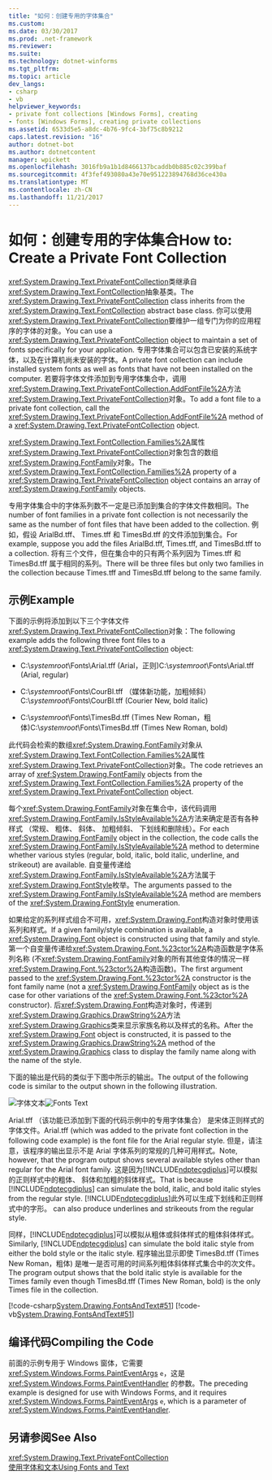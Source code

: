 ```yaml
---
title: "如何：创建专用的字体集合"
ms.custom: 
ms.date: 03/30/2017
ms.prod: .net-framework
ms.reviewer: 
ms.suite: 
ms.technology: dotnet-winforms
ms.tgt_pltfrm: 
ms.topic: article
dev_langs:
- csharp
- vb
helpviewer_keywords:
- private font collections [Windows Forms], creating
- fonts [Windows Forms], creating private collections
ms.assetid: 6533d5e5-a8dc-4b76-9fc4-3bf75c8b9212
caps.latest.revision: "16"
author: dotnet-bot
ms.author: dotnetcontent
manager: wpickett
ms.openlocfilehash: 3016fb9a1b1d8466137bcaddb0b885c02c399baf
ms.sourcegitcommit: 4f3fef493080a43e70e951223894768d36ce430a
ms.translationtype: MT
ms.contentlocale: zh-CN
ms.lasthandoff: 11/21/2017
---
```

# <a name="how-to-create-a-private-font-collection"></a><span data-ttu-id="632cd-102">如何：创建专用的字体集合</span><span class="sxs-lookup"><span data-stu-id="632cd-102">How to: Create a Private Font Collection</span></span>
<span data-ttu-id="632cd-103"><xref:System.Drawing.Text.PrivateFontCollection>类继承自<xref:System.Drawing.Text.FontCollection>抽象基类。</span><span class="sxs-lookup"><span data-stu-id="632cd-103">The <xref:System.Drawing.Text.PrivateFontCollection> class inherits from the <xref:System.Drawing.Text.FontCollection> abstract base class.</span></span> <span data-ttu-id="632cd-104">你可以使用<xref:System.Drawing.Text.PrivateFontCollection>要维护一组专门为你的应用程序的字体的对象。</span><span class="sxs-lookup"><span data-stu-id="632cd-104">You can use a <xref:System.Drawing.Text.PrivateFontCollection> object to maintain a set of fonts specifically for your application.</span></span> <span data-ttu-id="632cd-105">专用字体集合可以包含已安装的系统字体，以及在计算机尚未安装的字体。</span><span class="sxs-lookup"><span data-stu-id="632cd-105">A private font collection can include installed system fonts as well as fonts that have not been installed on the computer.</span></span> <span data-ttu-id="632cd-106">若要将字体文件添加到专用字体集合中，调用<xref:System.Drawing.Text.PrivateFontCollection.AddFontFile%2A>方法<xref:System.Drawing.Text.PrivateFontCollection>对象。</span><span class="sxs-lookup"><span data-stu-id="632cd-106">To add a font file to a private font collection, call the <xref:System.Drawing.Text.PrivateFontCollection.AddFontFile%2A> method of a <xref:System.Drawing.Text.PrivateFontCollection> object.</span></span>  
  
 <span data-ttu-id="632cd-107"><xref:System.Drawing.Text.FontCollection.Families%2A>属性<xref:System.Drawing.Text.PrivateFontCollection>对象包含的数组<xref:System.Drawing.FontFamily>对象。</span><span class="sxs-lookup"><span data-stu-id="632cd-107">The <xref:System.Drawing.Text.FontCollection.Families%2A> property of a <xref:System.Drawing.Text.PrivateFontCollection> object contains an array of <xref:System.Drawing.FontFamily> objects.</span></span>  
  
 <span data-ttu-id="632cd-108">专用字体集合中的字体系列数不一定是已添加到集合的字体文件数相同。</span><span class="sxs-lookup"><span data-stu-id="632cd-108">The number of font families in a private font collection is not necessarily the same as the number of font files that have been added to the collection.</span></span> <span data-ttu-id="632cd-109">例如，假设 ArialBd.tff、 Times.tff 和 TimesBd.tff 的文件添加到集合。</span><span class="sxs-lookup"><span data-stu-id="632cd-109">For example, suppose you add the files ArialBd.tff, Times.tff, and TimesBd.tff to a collection.</span></span> <span data-ttu-id="632cd-110">将有三个文件，但在集合中的只有两个系列因为 Times.tff 和 TimesBd.tff 属于相同的系列。</span><span class="sxs-lookup"><span data-stu-id="632cd-110">There will be three files but only two families in the collection because Times.tff and TimesBd.tff belong to the same family.</span></span>  
  
## <a name="example"></a><span data-ttu-id="632cd-111">示例</span><span class="sxs-lookup"><span data-stu-id="632cd-111">Example</span></span>  
 <span data-ttu-id="632cd-112">下面的示例将添加到以下三个字体文件<xref:System.Drawing.Text.PrivateFontCollection>对象：</span><span class="sxs-lookup"><span data-stu-id="632cd-112">The following example adds the following three font files to a <xref:System.Drawing.Text.PrivateFontCollection> object:</span></span>  
  
-   <span data-ttu-id="632cd-113">C:\\*systemroot*\Fonts\Arial.tff (Arial，正则)</span><span class="sxs-lookup"><span data-stu-id="632cd-113">C:\\*systemroot*\Fonts\Arial.tff (Arial, regular)</span></span>  
  
-   <span data-ttu-id="632cd-114">C:\\*systemroot*\Fonts\CourBI.tff （媒体新功能，加粗倾斜）</span><span class="sxs-lookup"><span data-stu-id="632cd-114">C:\\*systemroot*\Fonts\CourBI.tff (Courier New, bold italic)</span></span>  
  
-   <span data-ttu-id="632cd-115">C:\\*systemroot*\Fonts\TimesBd.tff (Times New Roman，粗体)</span><span class="sxs-lookup"><span data-stu-id="632cd-115">C:\\*systemroot*\Fonts\TimesBd.tff (Times New Roman, bold)</span></span>  
  
 <span data-ttu-id="632cd-116">此代码会检索的数组<xref:System.Drawing.FontFamily>对象从<xref:System.Drawing.Text.FontCollection.Families%2A>属性<xref:System.Drawing.Text.PrivateFontCollection>对象。</span><span class="sxs-lookup"><span data-stu-id="632cd-116">The code retrieves an array of <xref:System.Drawing.FontFamily> objects from the <xref:System.Drawing.Text.FontCollection.Families%2A> property of the <xref:System.Drawing.Text.PrivateFontCollection> object.</span></span>  
  
 <span data-ttu-id="632cd-117">每个<xref:System.Drawing.FontFamily>对象在集合中，该代码调用<xref:System.Drawing.FontFamily.IsStyleAvailable%2A>方法来确定是否有各种样式 （常规、 粗体、 斜体、 加粗倾斜、 下划线和删除线）。</span><span class="sxs-lookup"><span data-stu-id="632cd-117">For each <xref:System.Drawing.FontFamily> object in the collection, the code calls the <xref:System.Drawing.FontFamily.IsStyleAvailable%2A> method to determine whether various styles (regular, bold, italic, bold italic, underline, and strikeout) are available.</span></span> <span data-ttu-id="632cd-118">自变量传递给<xref:System.Drawing.FontFamily.IsStyleAvailable%2A>方法属于<xref:System.Drawing.FontStyle>枚举。</span><span class="sxs-lookup"><span data-stu-id="632cd-118">The arguments passed to the <xref:System.Drawing.FontFamily.IsStyleAvailable%2A> method are members of the <xref:System.Drawing.FontStyle> enumeration.</span></span>  
  
 <span data-ttu-id="632cd-119">如果给定的系列样式组合不可用，<xref:System.Drawing.Font>构造对象时使用该系列和样式。</span><span class="sxs-lookup"><span data-stu-id="632cd-119">If a given family/style combination is available, a <xref:System.Drawing.Font> object is constructed using that family and style.</span></span> <span data-ttu-id="632cd-120">第一个自变量传递给<xref:System.Drawing.Font.%23ctor%2A>构造函数是字体系列名称 (不<xref:System.Drawing.FontFamily>对象的所有其他变体的情况一样<xref:System.Drawing.Font.%23ctor%2A>构造函数)。</span><span class="sxs-lookup"><span data-stu-id="632cd-120">The first argument passed to the <xref:System.Drawing.Font.%23ctor%2A> constructor is the font family name (not a <xref:System.Drawing.FontFamily> object as is the case for other variations of the <xref:System.Drawing.Font.%23ctor%2A> constructor).</span></span> <span data-ttu-id="632cd-121">后<xref:System.Drawing.Font>构造对象时，传递到<xref:System.Drawing.Graphics.DrawString%2A>方法<xref:System.Drawing.Graphics>类来显示家族名称以及样式的名称。</span><span class="sxs-lookup"><span data-stu-id="632cd-121">After the <xref:System.Drawing.Font> object is constructed, it is passed to the <xref:System.Drawing.Graphics.DrawString%2A> method of the <xref:System.Drawing.Graphics> class to display the family name along with the name of the style.</span></span>  
  
 <span data-ttu-id="632cd-122">下面的输出是代码的类似于下图中所示的输出。</span><span class="sxs-lookup"><span data-stu-id="632cd-122">The output of the following code is similar to the output shown in the following illustration.</span></span>  
  
 <span data-ttu-id="632cd-123">![字体文本](../../../../docs/framework/winforms/advanced/media/csfontstext7.png "csfontstext7")</span><span class="sxs-lookup"><span data-stu-id="632cd-123">![Fonts Text](../../../../docs/framework/winforms/advanced/media/csfontstext7.png "csfontstext7")</span></span>  
  
 <span data-ttu-id="632cd-124">Arial.tff （该功能已添加到下面的代码示例中的专用字体集合） 是宋体正则样式的字体文件。</span><span class="sxs-lookup"><span data-stu-id="632cd-124">Arial.tff (which was added to the private font collection in the following code example) is the font file for the Arial regular style.</span></span> <span data-ttu-id="632cd-125">但是，请注意，该程序的输出显示不是 Arial 字体系列的常规的几种可用样式。</span><span class="sxs-lookup"><span data-stu-id="632cd-125">Note, however, that the program output shows several available styles other than regular for the Arial font family.</span></span> <span data-ttu-id="632cd-126">这是因为[!INCLUDE[ndptecgdiplus](../../../../includes/ndptecgdiplus-md.md)]可以模拟的正则样式中的粗体、 斜体和加粗的斜体样式。</span><span class="sxs-lookup"><span data-stu-id="632cd-126">That is because [!INCLUDE[ndptecgdiplus](../../../../includes/ndptecgdiplus-md.md)] can simulate the bold, italic, and bold italic styles from the regular style.</span></span> [!INCLUDE[ndptecgdiplus](../../../../includes/ndptecgdiplus-md.md)]<span data-ttu-id="632cd-127">此外可以生成下划线和正则样式中的字形。</span><span class="sxs-lookup"><span data-stu-id="632cd-127"> can also produce underlines and strikeouts from the regular style.</span></span>  
  
 <span data-ttu-id="632cd-128">同样，[!INCLUDE[ndptecgdiplus](../../../../includes/ndptecgdiplus-md.md)]可以模拟从粗体或斜体样式的粗体斜体样式。</span><span class="sxs-lookup"><span data-stu-id="632cd-128">Similarly, [!INCLUDE[ndptecgdiplus](../../../../includes/ndptecgdiplus-md.md)] can simulate the bold italic style from either the bold style or the italic style.</span></span> <span data-ttu-id="632cd-129">程序输出显示即使 TimesBd.tff (Times New Roman，粗体) 是唯一是否可用的时间系列粗体斜体样式集合中的次文件。</span><span class="sxs-lookup"><span data-stu-id="632cd-129">The program output shows that the bold italic style is available for the Times family even though TimesBd.tff (Times New Roman, bold) is the only Times file in the collection.</span></span>  
  
 [!code-csharp[System.Drawing.FontsAndText#51](../../../../samples/snippets/csharp/VS_Snippets_Winforms/System.Drawing.FontsAndText/CS/Class1.cs#51)]
 [!code-vb[System.Drawing.FontsAndText#51](../../../../samples/snippets/visualbasic/VS_Snippets_Winforms/System.Drawing.FontsAndText/VB/Class1.vb#51)]  
  
## <a name="compiling-the-code"></a><span data-ttu-id="632cd-130">编译代码</span><span class="sxs-lookup"><span data-stu-id="632cd-130">Compiling the Code</span></span>  
 <span data-ttu-id="632cd-131">前面的示例专用于 Windows 窗体，它需要 <xref:System.Windows.Forms.PaintEventArgs> `e`，这是 <xref:System.Windows.Forms.PaintEventHandler> 的参数。</span><span class="sxs-lookup"><span data-stu-id="632cd-131">The preceding example is designed for use with Windows Forms, and it requires <xref:System.Windows.Forms.PaintEventArgs> `e`, which is a parameter of <xref:System.Windows.Forms.PaintEventHandler>.</span></span>  
  
## <a name="see-also"></a><span data-ttu-id="632cd-132">另请参阅</span><span class="sxs-lookup"><span data-stu-id="632cd-132">See Also</span></span>  
 <xref:System.Drawing.Text.PrivateFontCollection>  
 [<span data-ttu-id="632cd-133">使用字体和文本</span><span class="sxs-lookup"><span data-stu-id="632cd-133">Using Fonts and Text</span></span>](../../../../docs/framework/winforms/advanced/using-fonts-and-text.md)
